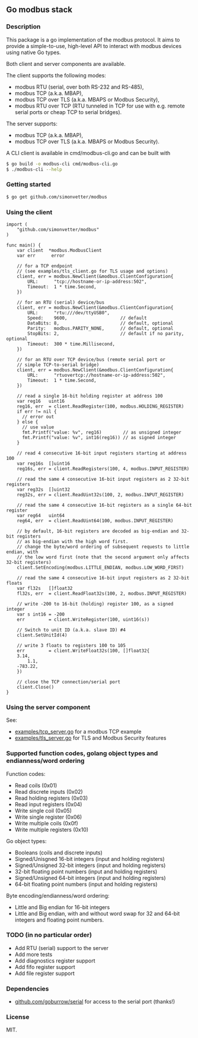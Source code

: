 ## Go modbus stack

### Description
This package is a go implementation of the modbus protocol.
It aims to provide a simple-to-use, high-level API to interact with modbus
devices using native Go types.

Both client and server components are available.

The client supports the following modes:
- modbus RTU (serial, over both RS-232 and RS-485),
- modbus TCP (a.k.a. MBAP),
- modbus TCP over TLS (a.k.a. MBAPS or Modbus Security),
- modbus RTU over TCP (RTU tunneled in TCP for use with e.g. remote serial
  ports or cheap TCP to serial bridges).

The server supports:
- modbus TCP (a.k.a. MBAP),
- modbus TCP over TLS (a.k.a. MBAPS or Modbus Security).

A CLI client is available in cmd/modbus-cli.go and can be built with
```bash
$ go build -o modbus-cli cmd/modbus-cli.go
$ ./modbus-cli --help
```

### Getting started
```bash
$ go get github.com/simonvetter/modbus
```

### Using the client

```golang
import (
    "github.com/simonvetter/modbus"
)

func main() {
    var client  *modbus.ModbusClient
    var err      error

    // for a TCP endpoint
    // (see examples/tls_client.go for TLS usage and options)
    client, err = modbus.NewClient(&modbus.ClientConfiguration{
        URL:      "tcp://hostname-or-ip-address:502",
        Timeout:  1 * time.Second,
    })

    // for an RTU (serial) device/bus
    client, err = modbus.NewClient(&modbus.ClientConfiguration{
        URL:      "rtu:///dev/ttyUSB0",
        Speed:    9600,                    // default
        DataBits: 8,                       // default, optional
        Parity:   modbus.PARITY_NONE,      // default, optional
        StopBits: 2,                       // default if no parity, optional
        Timeout:  300 * time.Millisecond,
    })

    // for an RTU over TCP device/bus (remote serial port or
    // simple TCP-to-serial bridge)
    client, err = modbus.NewClient(&modbus.ClientConfiguration{
        URL:      "rtuovertcp://hostname-or-ip-address:502",
        Timeout:  1 * time.Second,
    })

    // read a single 16-bit holding register at address 100
    var reg16   uint16
    reg16, err  = client.ReadRegister(100, modbus.HOLDING_REGISTER)
    if err != nil {
      // error out
    } else {
      // use value
      fmt.Printf("value: %v", reg16)        // as unsigned integer
      fmt.Printf("value: %v", int16(reg16)) // as signed integer
    }

    // read 4 consecutive 16-bit input registers starting at address 100
    var reg16s  []uint16
    reg16s, err = client.ReadRegisters(100, 4, modbus.INPUT_REGISTER)

    // read the same 4 consecutive 16-bit input registers as 2 32-bit registers
    var reg32s  []uint32
    reg32s, err = client.ReadUint32s(100, 2, modbus.INPUT_REGISTER)

    // read the same 4 consecutive 16-bit registers as a single 64-bit register
    var reg64	uint64
    reg64, err	= client.ReadUint64(100, modbus.INPUT_REGISTER)

    // by default, 16-bit registers are decoded as big-endian and 32-bit registers
    // as big-endian with the high word first.
    // change the byte/word ordering of subsequent requests to little endian, with
    // the low word first (note that the second argument only affects 32-bit registers)
    client.SetEncoding(modbus.LITTLE_ENDIAN, modbus.LOW_WORD_FIRST)

    // read the same 4 consecutive 16-bit input registers as 2 32-bit floats
    var fl32s   []float32
    fl32s, err  = client.ReadFloat32s(100, 2, modbus.INPUT_REGISTER)

    // write -200 to 16-bit (holding) register 100, as a signed integer
    var s int16 = -200
    err         = client.WriteRegister(100, uint16(s))

    // Switch to unit ID (a.k.a. slave ID) #4
    client.SetUnitId(4)

    // write 3 floats to registers 100 to 105
    err         = client.WriteFloat32s(100, []float32{
	3.14,
        1.1,
	-783.22,
    })

    // close the TCP connection/serial port
    client.Close()
}
```
### Using the server component
See:
* [examples/tcp_server.go](examples/tcp_server.go) for a modbus TCP example
* [examples/tls_server.go](examples/tls_server.go) for TLS and Modbus Security features

### Supported function codes, golang object types and endianness/word ordering
Function codes:
* Read coils (0x01)
* Read discrete inputs (0x02)
* Read holding registers (0x03)
* Read input registers (0x04)
* Write single coil (0x05)
* Write single register (0x06)
* Write multiple coils (0x0f)
* Write multiple registers (0x10)

Go object types:
* Booleans (coils and discrete inputs)
* Signed/Unisgned 16-bit integers (input and holding registers)
* Signed/Unsigned 32-bit integers (input and holding registers)
* 32-bit floating point numbers (input and holding registers)
* Signed/Unsigned 64-bit integers (input and holding registers)
* 64-bit floating point numbers (input and holding registers)

Byte encoding/endianness/word ordering:
* Little and Big endian for 16-bit integers
* Little and Big endian, with and without word swap for 32 and 64-bit
  integers and floating point numbers.

### TODO (in no particular order)
* Add RTU (serial) support to the server
* Add more tests
* Add diagnostics register support
* Add fifo register support
* Add file register support

### Dependencies
* [github.com/goburrow/serial](https://github.com/goburrow/serial) for access to the serial port (thanks!)

### License
MIT.
